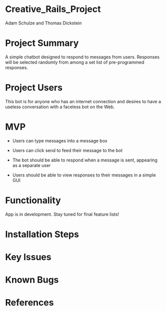 # Creative_Rails_Project

Adam Schulze and Thomas Dickstein

# Project Summary

A simple chatbot designed to respond to messages from users. Responses will be selected randomly from among a set list of pre-programmed responses.

# Project Users

This bot is for anyone who has an internet connection and desires to have a useless conversation with a faceless bot on the Web.

# MVP

* Users can type messages into a message box

* Users can click send to feed their message to the bot

* The bot should be able to respond when a message is sent, appearing as a separate user

* Users should be able to view responses to their messages in a simple GUI

# Functionality

App is in development. Stay tuned for final feature lists!

# Installation Steps

# Key Issues

# Known Bugs

# References
